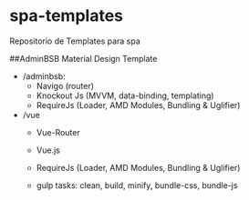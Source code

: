 # spa-templates
Repositorio de Templates para spa

##AdminBSB Material Design Template
- /adminbsb:
    - Navigo (router)
    - Knockout Js (MVVM, data-binding, templating)
    - RequireJs (Loader, AMD Modules, Bundling & Uglifier)
- /vue
    - Vue-Router
    - Vue.js
    - RequireJs (Loader, AMD Modules, Bundling & Uglifier)

    - gulp tasks: clean, build, minify, bundle-css, bundle-js